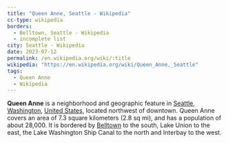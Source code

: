 ```yaml
---
title: "Queen Anne, Seattle - Wikipedia"
cc-type: wikipedia
borders:
  - Belltown, Seattle - Wikipedia
  - incomplete list
city: Seattle - Wikipedia
date: 2023-07-12
permalink: /en.wikipedia.org/wiki/:title
wikipedia: "https://en.wikipedia.org/wiki/Queen_Anne,_Seattle"
tags:
  - Queen Anne
  - Wikipedia
---
```

**Queen Anne** is a neighborhood and geographic feature in [Seattle](/en.wikipedia.org/wiki/Seattle), [Washington](/en.wikipedia.org/wiki/Washington_(state)), [United States](/en.wikipedia.org/wiki/United_States), located northwest of downtown. Queen Anne covers an area of 7.3 square kilometers (2.8 sq mi), and has a population of about 28,000. It is bordered by [Belltown](/en.wikipedia.org/wiki/Belltown,_Seattle) to the south, Lake Union to the east, the Lake Washington Ship Canal to the north and Interbay to the west.